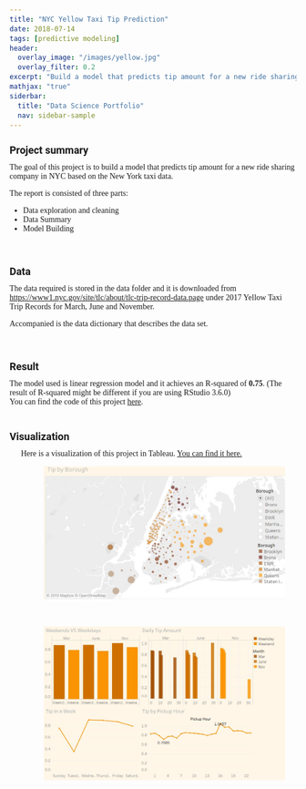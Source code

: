 ```yaml
---
title: "NYC Yellow Taxi Tip Prediction"
date: 2018-07-14
tags: [predictive modeling]
header:
  overlay_image: "/images/yellow.jpg"
  overlay_filter: 0.2
excerpt: "Build a model that predicts tip amount for a new ride sharing company in NYC based on the New York taxi data."
mathjax: "true"
siderbar:
  title: "Data Science Portfolio"
  nav: sidebar-sample
---
```

<h1 style="font-family:'Roboto';font-size:18px;">Project summary</h1>
<div style="font-size:14px;font-family:'Montserrat'">
The goal of this project is to build a model that predicts tip amount for a new ride sharing company in NYC based on the New York taxi data.

The report is consisted of three parts:
<ul class="thin-tex">
<li>
Data exploration and cleaning</li>
<li>
Data Summary</li>
<li>
Model Building</li>
</ul></div>

<br>
<h1 style="font-family:'Roboto';font-size:18px;">Data</h1>
<div style="font-size:14px;font-family:'Montserrat'">
The data required is stored in the data folder and it is downloaded from <a href>https://www1.nyc.gov/site/tlc/about/tlc-trip-record-data.page</a> under 2017 Yellow Taxi Trip Records for March, June and November.

Accompanied is the data dictionary that describes the data set.
</div>

<br>
<h1 style="font-family:'Roboto';font-size:18px;">Result</h1>
<div style="font-size:14px;font-family:'Montserrat';">
The model used is linear regression model and it achieves an R-squared of <strong>0.75</strong>. (The result of R-squared might be different if you are using RStudio 3.6.0)

<br>
You can find the code of this project <a href="https://github.com/yc3404/nyc_yellow_taxi.git">here</a>.</div>

<br>
<h1 style="font-family:'Roboto';font-size:18px;">Visualization</h1>
<div style="font-size:14px;font-family:'Montserrat';text-indent:20px;">
Here is a visualization of this project in Tableau.
<a href="https://public.tableau.com/views/Book1_15653708282060/Dashboard3?:embed=y&:display_count=yes&:origin=viz_share_link">You can find it here.</a>
<figure>
<img src="/images/tableau/tableau1.JPG">
</figure>
<br>
<figure>
<img src="/images/tableau/tableau2.JPG">
</figure>
</div>
